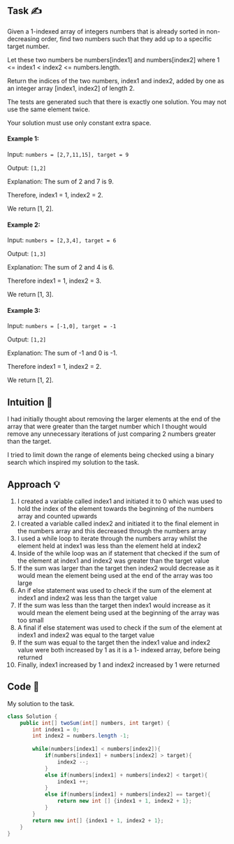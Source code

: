 ## Task ✍
Given a 1-indexed array of integers numbers that is already sorted in non-decreasing order, find two numbers such that they add up to a specific target number. 

Let these two numbers be numbers[index1] and numbers[index2] where 1 <= index1 < index2 <= numbers.length.

Return the indices of the two numbers, index1 and index2, added by one as an integer array [index1, index2] of length 2.

The tests are generated such that there is exactly one solution. You may not use the same element twice.

Your solution must use only constant extra space.

#### Example 1:
Input: ```numbers = [2,7,11,15], target = 9```

Output: ```[1,2]```

Explanation: The sum of 2 and 7 is 9. 

Therefore, index1 = 1, index2 = 2. 

We return [1, 2].

#### Example 2:
Input: ```numbers = [2,3,4], target = 6```

Output: ```[1,3]```

Explanation: The sum of 2 and 4 is 6. 

Therefore index1 = 1, index2 = 3. 

We return [1, 3].

#### Example 3:
Input: ```numbers = [-1,0], target = -1```

Output: ```[1,2]```

Explanation: The sum of -1 and 0 is -1. 

Therefore index1 = 1, index2 = 2. 

We return [1, 2].

## Intuition 💬
<!-- Describe your first thoughts on how to solve this problem. -->
I had initially thought about removing the larger elements at the end of the array that were greater than the target number which I thought would remove any unnecessary iterations of just comparing 2 numbers greater than the target.

I tried to limit down the range of elements being checked using a binary search which inspired my solution to the task.

## Approach 💡
<!-- Describe your approach to solving the problem. -->
1. I created a variable called index1 and initiated it to 0 which was used to hold the index of the element towards the beginning of the numbers array and counted upwards
2. I created a variable called index2 and initiated it to the final element in the numbers array and this decreased through the numbers array
3. I used a while loop to iterate through the numbers array whilst the element held at index1 was less than the element held at index2
4. Inside of the while loop was an if statement that checked if the sum of the element at index1 and index2 was greater than the target value
5. If the sum was larger than the target then index2 would decrease as it would mean the element being used at the end of the array was too large 
6. An if else statement was used to check if the sum of the element at index1 and index2 was less than the target value
7. If the sum was less than the target then index1 would increase as it would mean the element being used at the beginning of the array was too small
8. A final if else statement was used to check if the sum of the element at index1 and index2 was equal to the target value
9. If the sum was equal to the target then the index1 value and index2 value were both increased by 1 as it is a 1- indexed array, before being returned
10. Finally, index1 increased by 1 and index2 increased by 1 were returned 

## Code 📝
My solution to the task.
```java
class Solution {
    public int[] twoSum(int[] numbers, int target) {
        int index1 = 0;
        int index2 = numbers.length -1;
        
        while(numbers[index1] < numbers[index2]){
            if(numbers[index1] + numbers[index2] > target){
                index2 --;
            }
            else if(numbers[index1] + numbers[index2] < target){
                index1 ++;
            }
            else if(numbers[index1] + numbers[index2] == target){
                return new int [] {index1 + 1, index2 + 1};
            }
        }
        return new int[] {index1 + 1, index2 + 1};
    }
}
```

